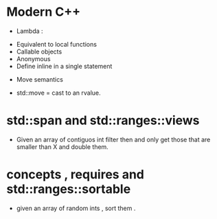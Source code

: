 # Modern C++
* Lambda :
+ Equivalent to local functions
+ Callable objects
+ Anonymous
+ Define inline in a single statement
* Move semantics
+ std::move = cast to an rvalue.
# std::span and std::ranges::views
+ Given an array of contiguos int filter then and only get those that are smaller than X and double them.
# concepts , requires and std::ranges::sortable
+ given an array of random ints , sort them .
